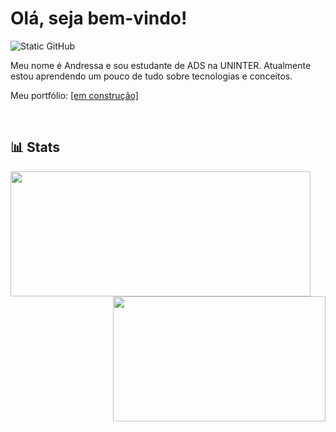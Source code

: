 # Olá, seja bem-vindo!

<img src="https://img.shields.io/static/v1?label=Overview&message=ansomething&color=BBA5FF&style=for-the-badge&logo=GitHub" alt="Static GitHub">

<p>
Meu nome é Andressa e sou estudante de ADS na UNINTER. Atualmente estou aprendendo um pouco de tudo sobre tecnologias e conceitos.
</p>

<p>
Meu portfólio: <a href="#" title="Portfolio">[em construção]</a>
</p>

<br>

<h2>📊 Stats</h2>

<img
    align="left"
    min-width="480px"
    max-width="480px"
    width="480px"
    height="200px"
    src="https://github-readme-stats-eta-lime-93.vercel.app/api?username=ansomething&show_icons=true&bg_color=191622&text_color=BBA5FF&icon_color=FF79C6&title_color=FFF&include_all_commits=true&locale=en&hide_title=false"
/>

<img
    align="right"
    min-width="340px"
    max-width="340px"
    width="340px"
    height="200px"
    src="https://github-readme-stats-eta-lime-93.vercel.app/api/top-langs/?username=ansomething&bg_color=191622&text_color=FFF&title_color=BBA5FF&locale=en&layout=compact"
/>
